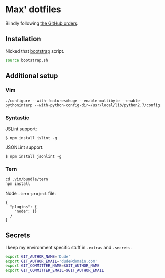 # Max' dotfiles

Blindly following [the GitHub orders](http://dotfiles.github.com).

## Installation

Nicked that [bootstrap](https://github.com/mathiasbynens/dotfiles) script.

```bash
source bootstrap.sh
```

## Additional setup

### Vim

```
./configure --with-features=huge --enable-multibyte --enable-pythoninterp --with-python-config-dir=/usr/local/lib/python2.7/config
```

### Syntastic

JSLint support:

```
$ npm install jslint -g
```

JSONLint support:

```
$ npm install jsonlint -g
```

### Tern

```
cd .vim/bundle/tern
npm install
```

Node `.tern-project` file:

```
{
  "plugins": {
    "node": {}
  }
}
```

## Secrets

I keep my environment specific stuff in `.extras` and `.secrets`.

```bash
export GIT_AUTHOR_NAME='Dude'
export GIT_AUTHOR_EMAIL='dude@domain.com'
export GIT_COMMITTER_NAME=$GIT_AUTHOR_NAME
export GIT_COMMITTER_EMAIL=$GIT_AUTHOR_EMAIL
```

